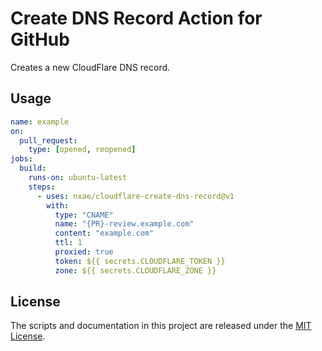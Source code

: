 # Create DNS Record Action for GitHub

Creates a new CloudFlare DNS record.

## Usage

```yaml
name: example
on:
  pull_request:
    type: [opened, reopened]
jobs:
  build:
    runs-on: ubuntu-latest
    steps:
      - uses: nxae/cloudflare-create-dns-record@v1
        with:
          type: "CNAME"
          name: "{PR}-review.example.com"
          content: "example.com"
          ttl: 1
          proxied: true
          token: ${{ secrets.CLOUDFLARE_TOKEN }}
          zone: ${{ secrets.CLOUDFLARE_ZONE }}
```

## License

The scripts and documentation in this project are released under the [MIT License](LICENSE).
